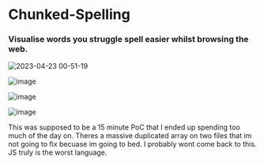 # Chunked-Spelling

### Visualise words you struggle spell easier whilst browsing the web.

![2023-04-23 00-51-19](https://user-images.githubusercontent.com/53924507/233791935-4acc2893-a974-4ad1-a402-210be4c86c18.gif)

![image](https://user-images.githubusercontent.com/53924507/233791414-362547a2-a30c-4783-99a1-7064546461cc.png)


![image](https://user-images.githubusercontent.com/53924507/233791364-529c9b24-d025-40e8-84b8-80dedde38529.png)


![image](https://user-images.githubusercontent.com/53924507/233791455-c7a63bbb-60ef-4e4b-be52-b9d65169f7a1.png)


This was supposed to be a 15 minute PoC that I ended up spending too much of the day on. Theres a massive duplicated array on two files that im not going to fix becuase im going to bed. I probably wont come back to this. JS truly is the worst language.
